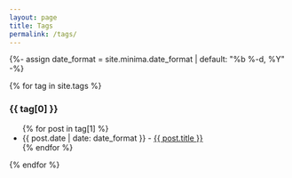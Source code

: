 ```yaml
---
layout: page
title: Tags
permalink: /tags/
---
```

{%- assign date_format = site.minima.date_format | default: "%b %-d, %Y" -%}

{% for tag in site.tags %}
  <h3><a name="#{{ tag[0] }}"></a>{{ tag[0] }} </h3>
  <ul>
    {% for post in tag[1] %}
      <li>
        {{ post.date | date: date_format }} - 
        <a href="{{site.baseurl}}{{ post.url }}">{{ post.title }}</a>        
      </li>
    {% endfor %}
  </ul>
{% endfor %}
